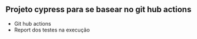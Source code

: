 ## Projeto cypress para se basear no git hub actions
- Git hub actions
- Report dos testes na execução
